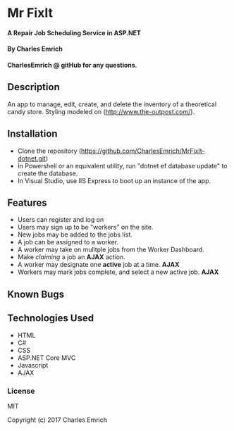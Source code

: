 # Mr FixIt
#### A Repair Job Scheduling Service in ASP.NET

#### By Charles Emrich
#### CharlesEmrich @ gitHub for any questions.

## Description
An app to manage, edit, create, and delete the inventory of a theoretical candy store. Styling modeled on (http://www.the-outpost.com/).

## Installation

* Clone the repository (https://github.com/CharlesEmrich/MrFixIt-dotnet.git)
* In Powershell or an equivalent utility, run "dotnet ef database update" to create the database.
* In Visual Studio, use IIS Express to boot up an instance of the app.

## Features
* Users can register and log on
* Users may sign up to be "workers" on the site.
* New jobs may be added to the jobs list.
* A job can be assigned to a worker.
* A worker may take on mulitple jobs from the Worker Dashboard.
* Make *claiming* a job an **AJAX** action.
* A worker may designate one **active** job at a time. **AJAX**
* Workers may mark jobs complete, and select a new active job. **AJAX**

## Known Bugs

## Technologies Used

* HTML
* C#
* CSS
* ASP.NET Core MVC
* Javascript
* AJAX

### License

MIT

Copyright (c) 2017 Charles Emrich
